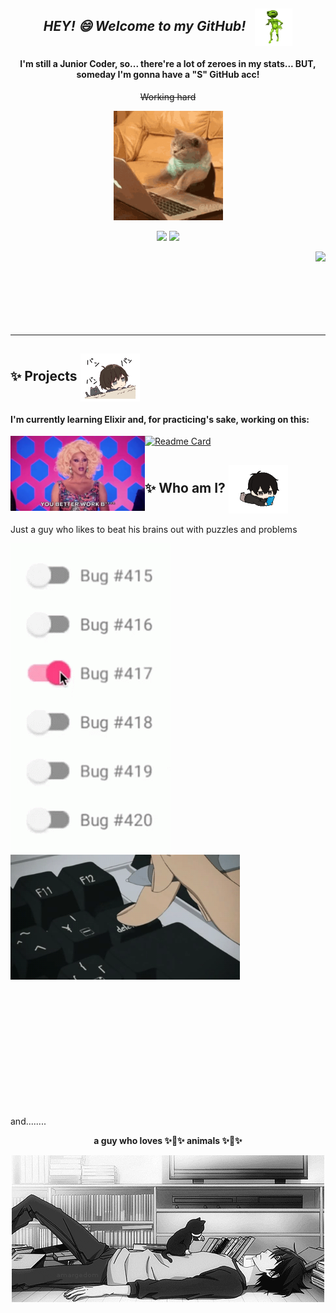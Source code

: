  *<h2 align=center> HEY! 😄 Welcome to my GitHub! &nbsp; <img align=center src="assets/gifs/alienpls.gif" height="60" /> </h3>*

  <h4 align=center>I'm still a Junior Coder, so... there're a lot of zeroes in my stats... BUT, someday I'm gonna have a "S" GitHub acc!</h4>
  <p align=center><s>Working hard</s></p>
  <p align=center><img src="assets/gifs/coderestcatever.gif" height="175" /></p>

  
  <p align=center>
    <img height="160" src="https://github-readme-stats.vercel.app/api?username=mahiro7&show_icons=true&theme=bear&custom_title=Mahiro's+GitHub+Stats" />
    <img height="160" src="https://github-readme-stats.vercel.app/api/top-langs/?username=mahiro7&layout=compact&theme=bear&hide=html,css" />
  </p>
  <p align=center>
    <img align=right src="https://github-profile-trophy.vercel.app/?username=mahiro7&theme=onedark&no-frame=true&rank=SECRET,AAA,AA,A,B,C" />
  </p>
  
  <br><br><br><br><br><br><br>
  
  ---

  ## ✨ Projects <img align=center src="assets/gifs/bongochibi.gif" height="77" />

  #### I'm currently learning Elixir and, for practicing's sake, working on this: 
  [![Readme Card](https://github-readme-stats.vercel.app/api/pin/?username=mahiro7&repo=inmana&theme=bear)](https://github.com/mahiro7/inmana)	<img height="120" align="left" src="assets/gifs/ubettawerk.webp" />
  

  

  

  ## ✨ Who am I? <img align="center" src="assets/gifs/celtime.gif" height="77" />

  Just a guy who likes to beat his brains out with puzzles and problems

  <p>
    <img align=left src="assets/gifs/bug.gif" />
    <img align=center height="200" src="assets/gifs/delete.gif" />
  </p>
  
  <br><br><br><br><br><br><br><br><br><br><br><br>
  and........

  <p align="center"><b>a guy who loves ✨🐾✨ animals ✨🐾✨</b></p>

  <p align="center">
    <img src="assets/gifs/nya.gif" />
  </p>

  

  <!-- Vou manter esse comentário apenas porque sim :)
  **mahiro7/mahiro7** is a ✨ _special_ ✨ repository because its `README.md` (this file) appears on your GitHub profile.

  Here are some ideas to get you started:

  - 🔭 I’m currently working on ...
  - 🌱 I’m currently learning ...
  - 👯 I’m looking to collaborate on ...
  - 🤔 I’m looking for help with ...
  - 💬 Ask me about ...
  - 📫 How to reach me: ...
  - 😄 Pronouns: ...
  - ⚡ Fun fact: ...
  -->
